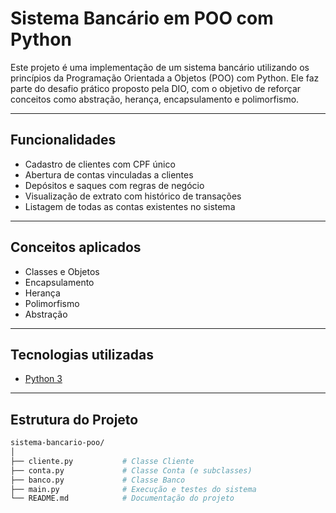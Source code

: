 # Sistema Bancário em POO com Python

Este projeto é uma implementação de um sistema bancário utilizando os princípios da Programação Orientada a Objetos (POO) com Python. Ele faz parte do desafio prático proposto pela DIO, com o objetivo de reforçar conceitos como abstração, herança, encapsulamento e polimorfismo.

---

## Funcionalidades

-  Cadastro de clientes com CPF único
-  Abertura de contas vinculadas a clientes
-  Depósitos e saques com regras de negócio
-  Visualização de extrato com histórico de transações
-  Listagem de todas as contas existentes no sistema

---

## Conceitos aplicados

-  Classes e Objetos
-  Encapsulamento
-  Herança
-  Polimorfismo
-  Abstração

---

## Tecnologias utilizadas

- [Python 3](https://www.python.org/)

---

## Estrutura do Projeto

```bash
sistema-bancario-poo/
│
├── cliente.py           # Classe Cliente
├── conta.py             # Classe Conta (e subclasses)
├── banco.py             # Classe Banco
├── main.py              # Execução e testes do sistema
└── README.md            # Documentação do projeto
